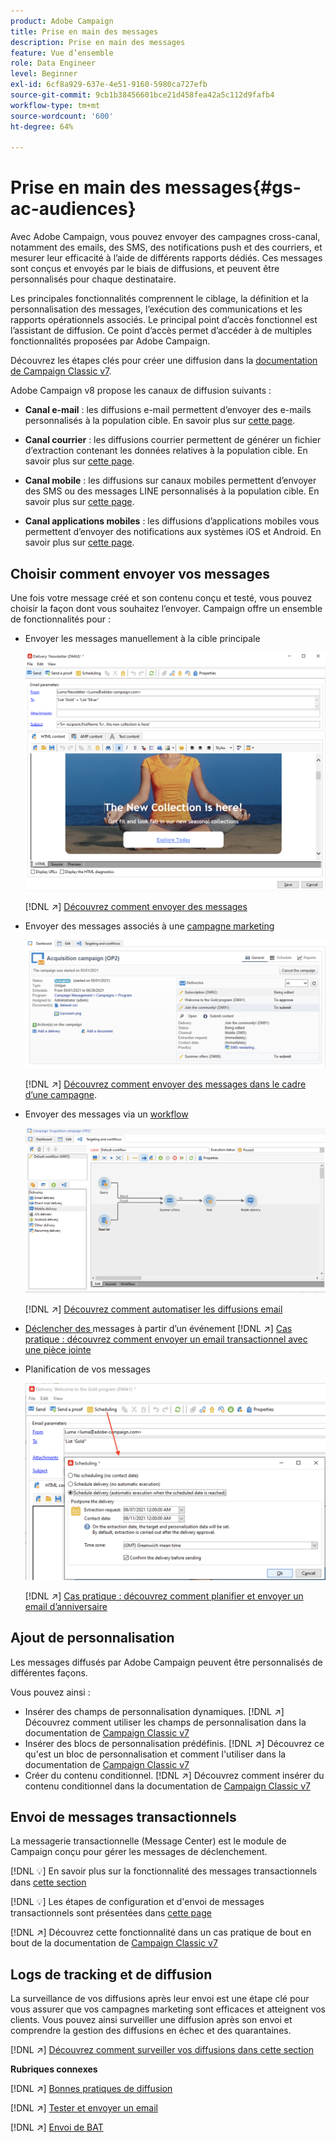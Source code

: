 ```yaml
---
product: Adobe Campaign
title: Prise en main des messages
description: Prise en main des messages
feature: Vue d’ensemble
role: Data Engineer
level: Beginner
exl-id: 6cf8a929-637e-4e51-9160-5980ca727efb
source-git-commit: 9cb1b38456601bce21d458fea42a5c112d9fafb4
workflow-type: tm+mt
source-wordcount: '600'
ht-degree: 64%

---
```


# Prise en main des messages{#gs-ac-audiences}

Avec Adobe Campaign, vous pouvez envoyer des campagnes cross-canal, notamment des emails, des SMS, des notifications push et des courriers, et mesurer leur efficacité à l’aide de différents rapports dédiés. Ces messages sont conçus et envoyés par le biais de diffusions, et peuvent être personnalisés pour chaque destinataire.

Les principales fonctionnalités comprennent le ciblage, la définition et la personnalisation des messages, l’exécution des communications et les rapports opérationnels associés. Le principal point d’accès fonctionnel est l’assistant de diffusion. Ce point d’accès permet d’accéder à de multiples fonctionnalités proposées par Adobe Campaign.

Découvrez les étapes clés pour créer une diffusion dans la [documentation de Campaign Classic v7](https://experienceleague.adobe.com/docs/campaign-classic/using/sending-messages/key-steps-when-creating-a-delivery/steps-about-delivery-creation-steps.html?lang=fr).

Adobe Campaign v8 propose les canaux de diffusion suivants :

* **Canal e-mail** : les diffusions e-mail permettent d’envoyer des e-mails personnalisés à la population cible. En savoir plus sur [cette page](../send/email.md).

* **Canal courrier** : les diffusions courrier permettent de générer un fichier d’extraction contenant les données relatives à la population cible.  En savoir plus sur [cette page](../send/direct-mail.md).

* **Canal mobile** : les diffusions sur canaux mobiles permettent d’envoyer des SMS ou des messages LINE personnalisés à la population cible.  En savoir plus sur [cette page](../send/sms.md).

* **Canal applications mobiles** : les diffusions d’applications mobiles vous permettent d’envoyer des notifications aux systèmes iOS et Android.  En savoir plus sur [cette page](../send/push.md).

<!--
* **LINE channel**: LINE deliveries let you send messages on LINE, an instant messaging application available on all smartphones. Learn more in [this page](../send/line.md)
-->

## Choisir comment envoyer vos messages

Une fois votre message créé et son contenu conçu et testé, vous pouvez choisir la façon dont vous souhaitez l’envoyer. Campaign offre un ensemble de fonctionnalités pour :

* Envoyer les messages manuellement à la cible principale

   ![](assets/send-email.png)

   [!DNL :arrow_upper_right:] [Découvrez comment envoyer des messages](https://experienceleague.adobe.com/docs/campaign-classic/using/sending-messages/sending-emails/sending-an-email/sending-messages.html?lang=fr)
* Envoyer des messages associés à une [campagne marketing](campaigns.md)

   ![](assets/deliveries-in-a-campaign.png)

   [!DNL :arrow_upper_right:] [Découvrez comment envoyer des messages dans le cadre d’une campagne](https://experienceleague.adobe.com/docs/campaign-classic/using/orchestrating-campaigns/orchestrate-campaigns/marketing-campaign-deliveries.html?lang=fr).
* Envoyer des messages via un [workflow](../config/workflows.md)

   ![](assets/send-in-a-wf.png)

   [!DNL :arrow_upper_right:] [Découvrez comment automatiser les diffusions email](https://experienceleague.adobe.com/docs/campaign-classic/using/automating-with-workflows/action-activities/delivery.html?lang=fr)
* [Déclencher des ](../send/transactional.md) messages à partir d’un événement
   [!DNL :arrow_upper_right:] [Cas pratique : découvrez comment envoyer un email transactionnel avec une pièce jointe](https://experienceleague.adobe.com/docs/campaign-classic/using/transactional-messaging/transactional-email-with-attachments.html?lang=en)
* Planification de vos messages

   ![](assets/schedule-send.png)

   [!DNL :arrow_upper_right:] [Cas pratique : découvrez comment planifier et envoyer un email d’anniversaire](https://experienceleague.adobe.com/docs/campaign-classic/using/automating-with-workflows/use-cases/deliveries/sending-a-birthday-email.html?lang=fr)


## Ajout de personnalisation

Les messages diffusés par Adobe Campaign peuvent être personnalisés de différentes façons.

Vous pouvez ainsi :

* Insérer des champs de personnalisation dynamiques.
   [!DNL :arrow_upper_right:] Découvrez comment utiliser les champs de personnalisation dans la documentation de  [Campaign Classic v7](https://experienceleague.adobe.com/docs/campaign-classic/using/sending-messages/personalizing-deliveries/personalization-fields.html?lang=fr)
* Insérer des blocs de personnalisation prédéfinis.
   [!DNL :arrow_upper_right:] Découvrez ce qu&#39;est un bloc de personnalisation et comment l&#39;utiliser dans la documentation de  [Campaign Classic v7](https://experienceleague.adobe.com/docs/campaign-classic/using/sending-messages/personalizing-deliveries/personalization-blocks.html?lang=fr)
* Créer du contenu conditionnel.
   [!DNL :arrow_upper_right:] Découvrez comment insérer du contenu conditionnel dans la documentation de  [Campaign Classic v7](https://experienceleague.adobe.com/docs/campaign-classic/using/sending-messages/personalizing-deliveries/conditional-content.html?lang=fr)

## Envoi de messages transactionnels

La messagerie transactionnelle (Message Center) est le module de Campaign conçu pour gérer les messages de déclenchement.

[!DNL :bulb:] En savoir plus sur la fonctionnalité des messages transactionnels dans  [cette section](../dev/architecture.md#transac-msg-archi)

[!DNL :bulb:] Les étapes de configuration et d&#39;envoi de messages transactionnels sont présentées dans  [cette page](../send/transactional.md)

[!DNL :arrow_upper_right:] Découvrez cette fonctionnalité dans un cas pratique de bout en bout de la documentation de  [Campaign Classic v7](https://experienceleague.adobe.com/docs/campaign-classic/using/transactional-messaging/transactional-email-with-attachments.html?lang=en)

## Logs de tracking et de diffusion

La surveillance de vos diffusions après leur envoi est une étape clé pour vous assurer que vos campagnes marketing sont efficaces et atteignent vos clients. Vous pouvez ainsi surveiller une diffusion après son envoi et comprendre la gestion des diffusions en échec et des quarantaines.

[!DNL :arrow_upper_right:] [Découvrez comment surveiller vos diffusions dans cette section](https://experienceleague.adobe.com/docs/campaign-classic/using/sending-messages/monitoring-deliveries/about-delivery-monitoring.html?lang=fr#sending-messages)


**Rubriques connexes**

[!DNL :arrow_upper_right:]  [Bonnes pratiques de diffusion](https://experienceleague.adobe.com/docs/campaign-classic/using/sending-messages/key-steps-when-creating-a-delivery/delivery-bestpractices/delivery-best-practices.html?lang=fr)

[!DNL :arrow_upper_right:]  [Tester et envoyer un email](https://experienceleague.adobe.com/docs/campaign-classic/using/sending-messages/sending-emails/sending-an-email/sending-messages.html)

[!DNL :arrow_upper_right:]  [Envoi de BAT](https://experienceleague.adobe.com/docs/campaign-classic/using/sending-messages/key-steps-when-creating-a-delivery/steps-validating-the-delivery.html?lang=fr)
